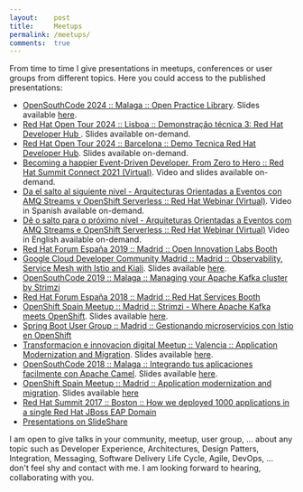 ```yaml
---
layout:    post
title:     Meetups
permalink: /meetups/
comments:  true
---
```


From time to time I give presentations in meetups, conferences or user groups
from different topics. Here you could access to the published presentations:

* [OpenSouthCode 2024 :: Malaga :: Open Practice Library](https://www.opensouthcode.org/conferences/opensouthcode2024/program/proposals/755). Slides available [here](/slides/OpenSouthCode-2024-OpenPracticeLibrary.pdf).
* [Red Hat Open Tour 2024 :: Lisboa :: Demonstração técnica 3: Red Hat Developer Hub ](https://events.redhat.com/profile/form/index.cfm?PKformID=0x1011922abcd). Slides available on-demand.
* [Red Hat Open Tour 2024 :: Barcelona :: Demo Tecnica Red Hat Developer Hub](https://events.redhat.com/profile/form/index.cfm?PKformID=0x1011238abcd). Slides available on-demand.
* [Becoming a happier Event-Driven Developer. From Zero to Hero :: Red Hat Summit Connect 2021 (Virtual)](https://www.redhat.com/es/summit/connect/emea/iberia?sc_cid=7013a000002phYfAAI#agenda). Video and slides available on-demand.
* [Da el salto al siguiente nivel - Arquitecturas Orientadas a Eventos con AMQ Streams y OpenShift Serverless :: Red Hat Webinar (Virtual)](https://events.redhat.com/profile/form/index.cfm?PKformID=0x386233abcd). Video in Spanish available on-demand.
* [Dê o salto para o próximo nível - Arquiteturas Orientadas a Eventos com AMQ Streams e OpenShift Serverless :: Red Hat Webinar (Virtual)](https://events.redhat.com/profile/form/index.cfm?PKformID=0x398659abcd) Video in English available on-demand.
* [Red Hat Forum España 2019 :: Madrid :: Open Innovation Labs Booth](https://events.redhat.com/profile/form/index.cfm?PKformID=0x67109abcd)
* [Google Cloud Developer Community Madrid :: Madrid :: Observability, Service Mesh with Istio and Kiali](https://www.meetup.com/es/gcdcmadrid/events/261668288/). Slides available [here](/slides/meetup-managingmicroserviceswithistioonopenshift.pdf).
* [OpenSouthCode 2019 :: Malaga :: Managing your Apache Kafka cluster by Strimzi](https://www.opensouthcode.org/conferences/opensouthcode2019/program/proposals/232)
* [Red Hat Forum España 2018 :: Madrid :: Red Hat Services Booth](https://www.redhat.com/en/events/forum-spain)
* [OpenShift Spain Meetup :: Madrid :: Strimzi - Where Apache Kafka meets OpenShift](https://www2.slideshare.net/jromanmartin/strimzi-where-apache-kafka-meets-openshift-openshift-spain-meetup). Slides available [here](/slides/openshiftmeetup-strimzi-wherekafkameetsopenshift.pdf).
* [Spring Boot User Group :: Madrid :: Gestionando microservicios con Istio en OpenShift](https://www.meetup.com/es/madrid-spring-user-group/events/258322835/)
* [Transformacion e innovacion digital Meetup :: Valencia :: Application Modernization and Migration](https://www2.slideshare.net/jromanmartin/transformacion-e-innovacion-digital-meetup-application-modernization-and-migration). Slides available [here](/slides/meetup-transformacioneinnovaciondigital-applicationmodernizationandmigration.pdf).
* [OpenSouthCode 2018 :: Malaga :: Integrando tus aplicaciones facilmente con Apache Camel](https://www.opensouthcode.org/conferences/opensouthcode2018/program/proposals/153). Slides available [here](/slides/OpenSouthCode-2018-integratingyourapplicationseasilywithapachecamel-180602090107.pdf).
* [OpenShift Spain Meetup :: Madrid :: Application modernization and migration](https://www2.slideshare.net/jromanmartin/openshift-meetup-application-modernization-and-migration). Slides available [here](/slides/openshift-meetup-application-modernization-and-migration.pdf)
* [Red Hat Summit 2017 :: Boston :: How we deployed 1000 applications in a single Red Hat JBoss EAP Domain](https://www.redhat.com/files/summit/session-assets/2017/S104758-martin-gil.pdf)
* [Presentations on SlideShare](https://www2.slideshare.net/jromanmartin/presentations)

I am open to give talks in your community, meetup, user group, ... about any topic such as Developer Experience, Architectures,
Design Patters, Integration, Messaging, Software Delivery Life Cycle, Agile, DevOps, ... don't feel shy and contact with me.
I am looking forward to hearing, collaborating with you.
